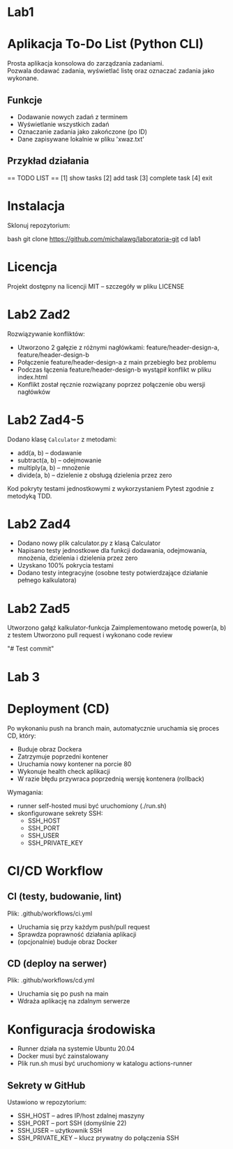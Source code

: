 # Lab1

# Aplikacja To-Do List (Python CLI)
Prosta aplikacja konsolowa do zarządzania zadaniami.  
Pozwala dodawać zadania, wyświetlać listę oraz oznaczać zadania jako wykonane.

## Funkcje
- Dodawanie nowych zadań z terminem
- Wyświetlanie wszystkich zadań
- Oznaczanie zadania jako zakończone (po ID)
- Dane zapisywane lokalnie w pliku 'xwaz.txt'

## Przykład działania
== TODO LIST ==
[1] show tasks
[2] add task
[3] complete task
[4] exit

# Instalacja
Sklonuj repozytorium:

bash
git clone https://github.com/michalawg/laboratoria-git
cd lab1

# Licencja
Projekt dostępny na licencji MIT – szczegóły w pliku LICENSE

# Lab2 Zad2
Rozwiązywanie konfliktów:
- Utworzono 2 gałęzie z różnymi nagłówkami: feature/header-design-a, feature/header-design-b
- Połączenie feature/header-design-a z main przebiegło bez problemu
- Podczas łączenia feature/header-design-b wystąpił konflikt w pliku index.html
- Konflikt został ręcznie rozwiązany poprzez połączenie obu wersji nagłówków

# Lab2 Zad4-5
Dodano klasę `Calculator` z metodami:

- add(a, b) – dodawanie
- subtract(a, b) – odejmowanie
- multiply(a, b) – mnożenie
- divide(a, b) – dzielenie z obsługą dzielenia przez zero

Kod pokryty testami jednostkowymi z wykorzystaniem Pytest zgodnie z metodyką TDD.

# Lab2 Zad4
- Dodano nowy plik calculator.py z klasą Calculator
- Napisano testy jednostkowe dla funkcji dodawania, odejmowania, mnożenia, dzielenia i dzielenia przez zero
- Uzyskano 100% pokrycia testami
- Dodano testy integracyjne (osobne testy potwierdzające działanie pełnego kalkulatora)

# Lab2 Zad5
Utworzono gałąź kalkulator-funkcja
Zaimplementowano metodę power(a, b) z testem
Utworzono pull request i wykonano code review

"# Test commit" 

# Lab 3
# Deployment (CD)
Po wykonaniu push na branch main, automatycznie uruchamia się proces CD, który:
- Buduje obraz Dockera
- Zatrzymuje poprzedni kontener
- Uruchamia nowy kontener na porcie 80
- Wykonuje health check aplikacji
- W razie błędu przywraca poprzednią wersję kontenera (rollback)

Wymagania:
- runner self-hosted musi być uruchomiony (./run.sh)
- skonfigurowane sekrety SSH:
  - SSH_HOST
  - SSH_PORT
  - SSH_USER
  - SSH_PRIVATE_KEY
 
# CI/CD Workflow
## CI (testy, budowanie, lint)
Plik: .github/workflows/ci.yml
- Uruchamia się przy każdym push/pull request
- Sprawdza poprawność działania aplikacji
- (opcjonalnie) buduje obraz Docker

## CD (deploy na serwer)
Plik: .github/workflows/cd.yml
- Uruchamia się po push na main
- Wdraża aplikację na zdalnym serwerze

# Konfiguracja środowiska
- Runner działa na systemie Ubuntu 20.04
- Docker musi być zainstalowany
- Plik run.sh musi być uruchomiony w katalogu actions-runner

## Sekrety w GitHub
Ustawiono w repozytorium:
- SSH_HOST – adres IP/host zdalnej maszyny
- SSH_PORT – port SSH (domyślnie 22)
- SSH_USER – użytkownik SSH
- SSH_PRIVATE_KEY – klucz prywatny do połączenia SSH
